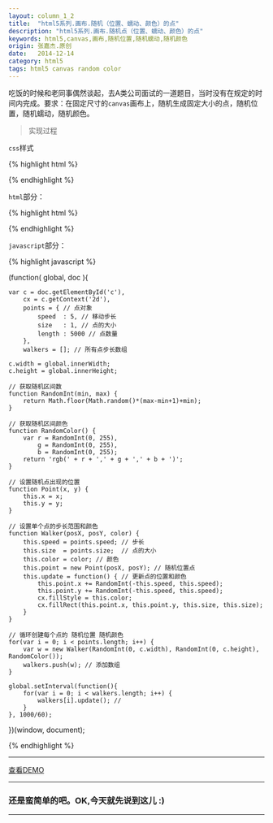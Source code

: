 ```yaml
---
layout: column_1_2
title:  "html5系列.画布.随机（位置、蠕动、颜色）的点"
description: "html5系列.画布.随机点（位置、蠕动、颜色）的点"
keywords: html5,canvas,画布,随机位置,随机蠕动,随机颜色
origin: 张嘉杰.原创
date:   2014-12-14
category: html5
tags: html5 canvas random color
---
```

吃饭的时候和老同事偶然谈起，去A类公司面试的一道题目，当时没有在规定的时间内完成。要求：在固定尺寸的`canvas`画布上，随机生成固定大小的点，随机位置，随机蠕动，随机颜色。
<!--more-->

> 实现过程

`css`样式

{% highlight html %}

<style type="text/css">
  canvas { position:absolute; top:0px; left:0px; background-color:black; }
</style>

{% endhighlight %}

`html`部分：

{% highlight html %}

<canvas id="c" width="auto" height="auto"></canvas>

{% endhighlight %}

`javascript`部分：

{% highlight javascript %}

(function( global, doc ){

    var c = doc.getElementById('c'),
        cx = c.getContext('2d'),
        points = { // 点对象
            speed  : 5, // 移动步长
            size   : 1, // 点的大小
            length : 5000 // 点数量
        },
        walkers = []; // 所有点步长数组

    c.width = global.innerWidth;
    c.height = global.innerHeight;

    // 获取随机区间数
    function RandomInt(min, max) {
        return Math.floor(Math.random()*(max-min+1)+min);
    }

    // 获取随机区间颜色
    function RandomColor() {
        var r = RandomInt(0, 255),
            g = RandomInt(0, 255),
            b = RandomInt(0, 255);
        return 'rgb(' + r + ',' + g + ',' + b + ')';
    }

    // 设置随机点出现的位置
    function Point(x, y) {
        this.x = x;
        this.y = y;
    }

    // 设置单个点的步长范围和颜色
    function Walker(posX, posY, color) {
        this.speed = points.speed; // 步长
        this.size  = points.size;  // 点的大小
        this.color = color; // 颜色
        this.point = new Point(posX, posY); // 随机位置点
        this.update = function() { // 更新点的位置和颜色
            this.point.x += RandomInt(-this.speed, this.speed);
            this.point.y += RandomInt(-this.speed, this.speed);
            cx.fillStyle = this.color;
            cx.fillRect(this.point.x, this.point.y, this.size, this.size);
        }
    }

    // 循环创建每个点的 随机位置 随机颜色
    for(var i = 0; i < points.length; i++) {
        var w = new Walker(RandomInt(0, c.width), RandomInt(0, c.height), RandomColor());
        walkers.push(w); // 添加数组
    }

    global.setInterval(function(){
        for(var i = 0; i < walkers.length; i++) {
            walkers[i].update(); //
        }
    }, 1000/60);

})(window, document);

{% endhighlight %}

-----------------------

<a class="button" href="/resources/demo{{ page.url}}.html" target="_blank">查看DEMO</a>

-----------------------

### 还是蛮简单的吧。OK,今天就先说到这儿 :)

-----------------------
